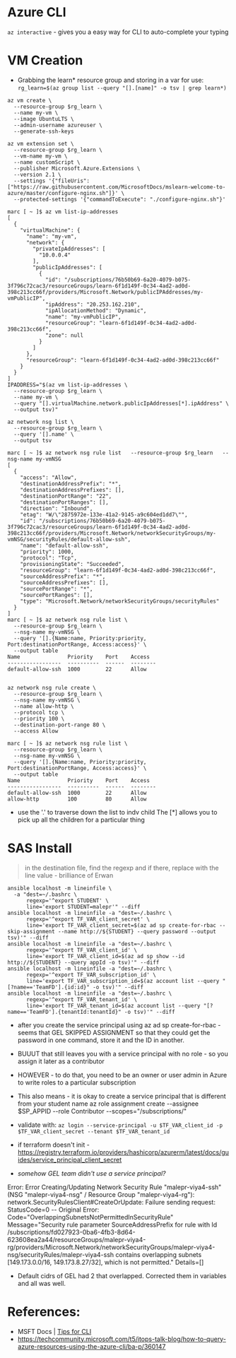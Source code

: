 # Azure CLI #

`az interactive` - gives you a easy way for CLI to auto-complete your typing 

# VM Creation 

- Grabbing the learn* resource group and storing in a var for use: `rg_learn=$(az group list --query "[].[name]" -o tsv | grep learn*)`

```
az vm create \
  --resource-group $rg_learn \
  --name my-vm \
  --image UbuntuLTS \
  --admin-username azureuser \
  --generate-ssh-keys
```

```
az vm extension set \
  --resource-group $rg_learn \
  --vm-name my-vm \
  --name customScript \
  --publisher Microsoft.Azure.Extensions \
  --version 2.1 \
  --settings '{"fileUris":["https://raw.githubusercontent.com/MicrosoftDocs/mslearn-welcome-to-azure/master/configure-nginx.sh"]}' \
  --protected-settings '{"commandToExecute": "./configure-nginx.sh"}'
```

```
marc [ ~ ]$ az vm list-ip-addresses
[
  {
    "virtualMachine": {
      "name": "my-vm",
      "network": {
        "privateIpAddresses": [
          "10.0.0.4"
        ],
        "publicIpAddresses": [
          {
            "id": "/subscriptions/76b50b69-6a20-4079-b075-3f796c72cac3/resourceGroups/learn-6f1d149f-0c34-4ad2-ad0d-398c213cc66f/providers/Microsoft.Network/publicIPAddresses/my-vmPublicIP",
            "ipAddress": "20.253.162.210",
            "ipAllocationMethod": "Dynamic",
            "name": "my-vmPublicIP",
            "resourceGroup": "learn-6f1d149f-0c34-4ad2-ad0d-398c213cc66f",
            "zone": null
          }
        ]
      },
      "resourceGroup": "learn-6f1d149f-0c34-4ad2-ad0d-398c213cc66f"
    }
  }
]
IPADDRESS="$(az vm list-ip-addresses \
  --resource-group $rg_learn \
  --name my-vm \
  --query "[].virtualMachine.network.publicIpAddresses[*].ipAddress" \
  --output tsv)"

az network nsg list \
  --resource-group $rg_learn \
  --query '[].name' \
  --output tsv

marc [ ~ ]$ az network nsg rule list   --resource-group $rg_learn   --nsg-name my-vmNSG
[
  {
    "access": "Allow",
    "destinationAddressPrefix": "*",
    "destinationAddressPrefixes": [],
    "destinationPortRange": "22",
    "destinationPortRanges": [],
    "direction": "Inbound",
    "etag": "W/\"2875972e-133e-41a2-9145-a9c604ed1dd7\"",
    "id": "/subscriptions/76b50b69-6a20-4079-b075-3f796c72cac3/resourceGroups/learn-6f1d149f-0c34-4ad2-ad0d-398c213cc66f/providers/Microsoft.Network/networkSecurityGroups/my-vmNSG/securityRules/default-allow-ssh",
    "name": "default-allow-ssh",
    "priority": 1000,
    "protocol": "Tcp",
    "provisioningState": "Succeeded",
    "resourceGroup": "learn-6f1d149f-0c34-4ad2-ad0d-398c213cc66f",
    "sourceAddressPrefix": "*",
    "sourceAddressPrefixes": [],
    "sourcePortRange": "*",
    "sourcePortRanges": [],
    "type": "Microsoft.Network/networkSecurityGroups/securityRules"
  }
]
marc [ ~ ]$ az network nsg rule list \
  --resource-group $rg_learn \
  --nsg-name my-vmNSG \
  --query '[].{Name:name, Priority:priority, Port:destinationPortRange, Access:access}' \
  --output table
Name               Priority    Port    Access
-----------------  ----------  ------  --------
default-allow-ssh  1000        22      Allow


az network nsg rule create \
  --resource-group $rg_learn \
  --nsg-name my-vmNSG \
  --name allow-http \
  --protocol tcp \
  --priority 100 \
  --destination-port-range 80 \
  --access Allow

marc [ ~ ]$ az network nsg rule list \
  --resource-group $rg_learn \
  --nsg-name my-vmNSG \
  --query '[].{Name:name, Priority:priority, Port:destinationPortRange, Access:access}' \
  --output table
Name               Priority    Port    Access
-----------------  ----------  ------  --------
default-allow-ssh  1000        22      Allow
allow-http         100         80      Allow
```


 - use the '.' to traverse down the list to indv child The [*] allows you to pick up all the children for a particular thing
# SAS Install 
> in the destination file, find the regexp and if there, replace with the line value - brilliance of Erwan 
```
ansible localhost -m lineinfile \
  -a "dest=~/.bashrc \
      regexp='^export STUDENT' \
      line='export STUDENT=malepr'" --diff
ansible localhost -m lineinfile -a "dest=~/.bashrc \
      regexp='^export TF_VAR_client_secret' \
      line='export TF_VAR_client_secret=$(az ad sp create-for-rbac --skip-assignment --name http://${STUDENT} --query password --output tsv)'" --diff
ansible localhost -m lineinfile -a "dest=~/.bashrc \
      regexp='^export TF_VAR_client_id' \
      line='export TF_VAR_client_id=$(az ad sp show --id http://${STUDENT} --query appId -o tsv)'" --diff
ansible localhost -m lineinfile -a "dest=~/.bashrc \
      regexp='^export TF_VAR_subscription_id' \
      line='export TF_VAR_subscription_id=$(az account list --query "[?name=='TeamFD'].{id:id}" -o tsv)'" --diff
ansible localhost -m lineinfile -a "dest=~/.bashrc \
      regexp='^export TF_VAR_tenant_id' \
      line='export TF_VAR_tenant_id=$(az account list --query "[?name=='TeamFD'].{tenantId:tenantId}" -o tsv)'" --diff
```
- after you create the service principal using az ad sp create-for-rbac - seems that GEL SKIPPED ASSIGNMENT so that they could get the password in one command, store it and the ID in another. 
- BUUUT that still leaves you with a service principal with no role - so you assign it later as a contributor 
- HOWEVER - to do that, you need to be an owner or user admin in Azure to write roles to a particular subscription 
- This also means - it is okay to create a service principal that is different from your student name 
az role assignment create --assignee $SP_APPID --role Contributor --scopes="/subscriptions/"

- validate with: `az login --service-principal -u $TF_VAR_client_id -p $TF_VAR_client_secret --tenant $TF_VAR_tenant_id`
- if terraform doesn't init - https://registry.terraform.io/providers/hashicorp/azurerm/latest/docs/guides/service_principal_client_secret 
- *somehow GEL team didn't use a service principal?* 


Error: Error Creating/Updating Network Security Rule "malepr-viya4-ssh" (NSG "malepr-viya4-nsg" / Resource Group "malepr-viya4-rg"): 
    network.SecurityRulesClient#CreateOrUpdate: Failure sending request: StatusCode=0 -- 
    Original Error: Code="OverlappingSubnetsNotPermittedInSecurityRule" 
    Message="Security rule parameter SourceAddressPrefix for rule with Id 
    /subscriptions/fd027923-0ba6-4fb3-8d64-623608ea2a44/resourceGroups/malepr-viya4-rg/providers/Microsoft.Network/networkSecurityGroups/malepr-viya4-nsg/securityRules/malepr-viya4-ssh 
    contains overlapping subnets [149.173.0.0/16, 149.173.8.27/32], which is not permitted." Details=[]
- Default cidrs of GEL had 2 that overlapped. Corrected them in variables and all was well. 

# References: 
- MSFT Docs | [Tips for CLI](https://learn.microsoft.com/en-us/cli/azure/use-cli-effectively?tabs=bash%2Cbash2)
- https://techcommunity.microsoft.com/t5/itops-talk-blog/how-to-query-azure-resources-using-the-azure-cli/ba-p/360147 